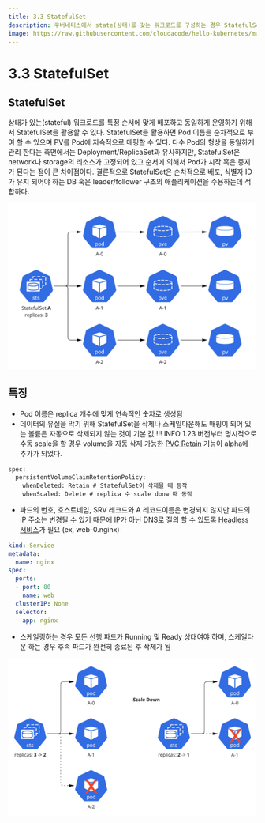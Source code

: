 ```yaml
---
title: 3.3 StatefulSet
description: 쿠버네티스에서 state(상태)를 갖는 워크로드를 구성하는 경우 StatefulSet을 활용할 수 있다
image: https://raw.githubusercontent.com/cloudacode/hello-kubernetes/main/docs/assets/kubernetes-school.png
---
```


# 3.3 StatefulSet

## StatefulSet

상태가 있는(stateful) 워크로드를 특정 순서에 맞게 배포하고 동일하게 운영하기 위해서 StatefulSet을 활용할 수 있다. StatefulSet을 활용하면 Pod 이름을 순차적으로 부여 할 수 있으며 PV를 Pod에 지속적으로 매핑할 수 있다. 다수 Pod의 형상을 동일하게 관리 한다는 측면에서는 Deployment/ReplicaSet과 유사하지만, StatefulSet은 network나 storage의 리소스가 고정되어 있고 순서에 의해서 Pod가 시작 혹은 중지가 된다는 점이 큰 차이점이다. 결론적으로 StatefulSet은 순차적으로 배포, 식별자 ID가 유지 되어야 하는 DB 혹은 leader/follower 구조의 애플리케이션을 수용하는데 적합하다.

![Statefulset](./assets/statefulset.jpg)

## 특징

- Pod 이름은 replica 개수에 맞게 연속적인 숫자로 생성됨
- 데이터의 유실을 막기 위해 StatefulSet을 삭제나 스케일다운해도 매핑이 되어 있는 볼륨은 자동으로 삭제되지 않는 것이 기본 값
!!! INFO
    1.23 버전부터 명시적으로 수동 scale을 할 경우 volume을 자동 삭제 가능한 [PVC Retain](https://kubernetes.io/docs/concepts/workloads/controllers/StatefulSet/#persistentvolumeclaim-retention) 기능이 alpha에 추가가 되었다.
```
spec:
  persistentVolumeClaimRetentionPolicy:
    whenDeleted: Retain # StatefulSet이 삭제될 때 동작
    whenScaled: Delete # replica 수 scale donw 때 동작
```
- 파드의 번호, 호스트네임, SRV 레코드와 A 레코드이름은 변경되지 않지만 파드의 IP 주소는 변경될 수 있기 때문에 IP가 아닌 DNS로 질의 할 수 있도록 [Headless 서비스](https://kubernetes.io/docs/concepts/services-networking/service/#headless-services)가 필요 (ex, web-0.nginx)
```yaml
kind: Service
metadata:
  name: nginx
spec:
  ports:
  - port: 80
    name: web
  clusterIP: None
  selector:
    app: nginx
```

- 스케일링하는 경우 모든 선행 파드가 Running 및 Ready 상태여야 하며, 스케일다운 하는 경우 후속 파드가 완전히 종료된 후 삭제가 됨

![StatefulSet-scaledown](./assets/statefulset-scaledown.jpg)
